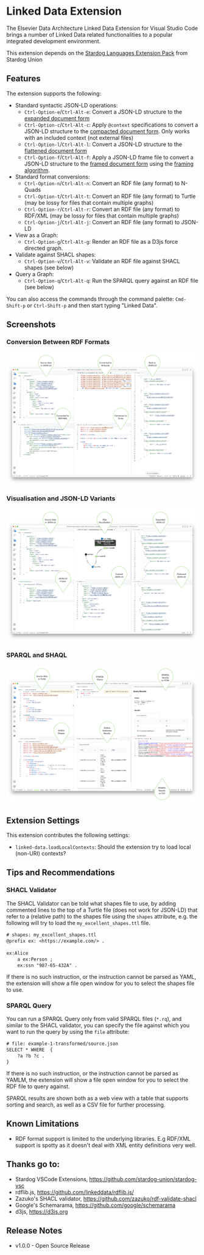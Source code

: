 # Linked Data Extension

The Elsevier Data Architecture Linked Data Extension for Visual Studio Code brings a number of Linked Data related functionalities to a popular integrated development environment.

This extension depends on the [Stardog Languages Extension Pack](https://marketplace.visualstudio.com/items?itemName=stardog-union.vscode-stardog-languages) from Stardog Union

## Features

The extension supports the following:

* Standard syntactic JSON-LD operations:
  * `Ctrl-Option-e`/`Ctrl-Alt-e`: Convert a JSON-LD structure to the [expanded document form](https://www.w3.org/TR/json-ld11/#expanded-document-form)
  * `Ctrl-Option-c`/`Ctrl-Alt-c`: Apply `@context` specifications to convert a JSON-LD structure to the [compacted document form](https://www.w3.org/TR/json-ld11/#compacted-document-form). Only works with an included context (not external files)
  * `Ctrl-Option-l`/`Ctrl-Alt-l`: Convert a JSON-LD structure to the [flattened document form](https://www.w3.org/TR/json-ld11/#flattened-document-form)
  * `Ctrl-Option-f`/`Ctrl-Alt-f`: Apply a JSON-LD frame file to convert a JSON-LD structure to the [framed document form](https://www.w3.org/TR/json-ld11/#framed-document-form) using the [framing algorithm](https://www.w3.org/TR/json-ld11-framing/).
* Standard format conversions:
  * `Ctrl-Option-n`/`Ctrl-Alt-n`: Convert an RDF file (any format) to N-Quads
  * `Ctrl-Option-t`/`Ctrl-Alt-t`: Convert an RDF file (any format) to Turtle (may be lossy for files that contain multiple graphs)
  * `Ctrl-Option-r`/`Ctrl-Alt-r`: Convert an RDF file (any format) to RDF/XML (may be lossy for files that contain multiple graphs)
  * `Ctrl-Option-j`/`Ctrl-Alt-j`: Convert an RDF file (any format) to JSON-LD
* View as a Graph:
  * `Ctrl-Option-g`/`Ctrl-Alt-g`: Render an RDF file as a D3js force directed graph.
* Validate against SHACL shapes:
  * `Ctrl-Option-v`/`Ctrl-Alt-v`: Validate an RDF file against SHACL shapes (see below)
* Query a Graph:
  * `Ctrl-Option-q`/`Ctrl-Alt-q`: Run the SPARQL query against an RDF file (see below)

You can also access the commands through the command palette: `Cmd-Shift-p` or `Ctrl-Shift-p` and then start typing "Linked Data".

## Screenshots

### Conversion Between RDF Formats

![RDF Formats](img/different_formats.png)

### Visualisation and JSON-LD Variants

![Visualization](img/jsonld_visualisation.png)

### SPARQL and SHAQL
![Querying and Validation](img/shacl_and_sparql.png)


## Extension Settings

This extension contributes the following settings:

* `linked-data.loadLocalContexts`: Should the extension try to load local (non-URI) contexts?

## Tips and Recommendations

### SHACL Validator
The SHACL Validator can be told what shapes file to use, by adding commented lines to the top of a Turtle file (does not work for JSON-LD) that refer to a (relative path) to the shapes file using the `shapes` attribute, e.g. the following will try to load the `my_excellent_shapes.ttl` file.

```
# shapes: my_excellent_shapes.ttl
@prefix ex: <https://example.com/> .

ex:Alice
	a ex:Person ;
	ex:ssn "987-65-432A" .
```

If there is no such instruction, or the instruction cannot be parsed as YAML, the extension will show a file open window for you to select the shapes file to use. 


### SPARQL Query
You can run a SPARQL Query only from valid SPARQL files (`*.rq`), and similar to the SHACL validator, you can specify the file against which you want to run the query by using the `file` attribute:

```
# file: example-1-transformed/source.json
SELECT * WHERE  {
    ?a ?b ?c .
}
```

If there is no such instruction, or the instruction cannot be parsed as YAMLM, the extension will show a file open window for you to select the RDF file to query against.

SPARQL results are shown both as a web view with a table that supports sorting and search, as well as a CSV file for further processing.

## Known Limitations

* RDF format support is limited to the underlying libraries. E.g RDF/XML support is spotty as it doesn't deal with XML entity definitions very well.

## Thanks go to:

* Stardog VSCode Extensions, <https://github.com/stardog-union/stardog-vsc>
* rdflib.js, <https://github.com/linkeddata/rdflib.js/>
* Zazuko's SHACL validator, <https://github.com/zazuko/rdf-validate-shacl>
* Google's Schemarama, <https://github.com/google/schemarama>
* d3js, <https://d3js.org>

## Release Notes

- v1.0.0 - Open Source Release